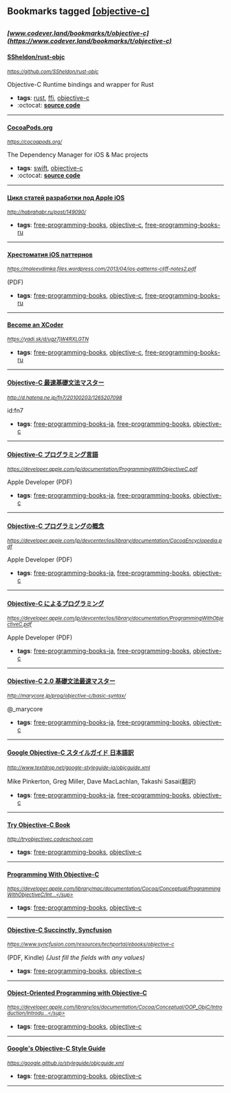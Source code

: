 ## Bookmarks tagged [[objective-c]](https://www.codever.land/search?q=[objective-c])

_<sup><sup>[www.codever.land/bookmarks/t/objective-c](https://www.codever.land/bookmarks/t/objective-c)</sup></sup>_
---
#### [SSheldon/rust-objc](https://github.com/SSheldon/rust-objc)
_<sup>https://github.com/SSheldon/rust-objc</sup>_

Objective-C Runtime bindings and wrapper for Rust
* **tags**: [rust](../tagged/rust.md), [ffi](../tagged/ffi.md), [objective-c](../tagged/objective-c.md)
* :octocat: **[source code](https://github.com/SSheldon/rust-objc)**
---
#### [CocoaPods.org](https://cocoapods.org/)
_<sup>https://cocoapods.org/</sup>_

The Dependency Manager for iOS & Mac projects
* **tags**: [swift](../tagged/swift.md), [objective-c](../tagged/objective-c.md)
* :octocat: **[source code](https://github.com/CocoaPods/CocoaPods)**
---
#### [Цикл статей разработки под Apple iOS](http://habrahabr.ru/post/149090/)
_<sup>http://habrahabr.ru/post/149090/</sup>_

* **tags**: [free-programming-books](../tagged/free-programming-books.md), [objective-c](../tagged/objective-c.md), [free-programming-books-ru](../tagged/free-programming-books-ru.md)
---
#### [Хрестоматия iOS паттернов](https://maleevdimka.files.wordpress.com/2013/04/ios-patterns-cliff-notes2.pdf)
_<sup>https://maleevdimka.files.wordpress.com/2013/04/ios-patterns-cliff-notes2.pdf</sup>_

(PDF)
* **tags**: [free-programming-books](../tagged/free-programming-books.md), [objective-c](../tagged/objective-c.md), [free-programming-books-ru](../tagged/free-programming-books-ru.md)
---
#### [Become an XCoder](https://yadi.sk/d/ugz7jW4RXLGTN)
_<sup>https://yadi.sk/d/ugz7jW4RXLGTN</sup>_

* **tags**: [free-programming-books](../tagged/free-programming-books.md), [objective-c](../tagged/objective-c.md), [free-programming-books-ru](../tagged/free-programming-books-ru.md)
---
#### [Objective-C 最速基礎文法マスター](http://d.hatena.ne.jp/fn7/20100203/1265207098)
_<sup>http://d.hatena.ne.jp/fn7/20100203/1265207098</sup>_

id:fn7
* **tags**: [free-programming-books-ja](../tagged/free-programming-books-ja.md), [free-programming-books](../tagged/free-programming-books.md), [objective-c](../tagged/objective-c.md)
---
#### [Objective-C プログラミング言語](https://developer.apple.com/jp/documentation/ProgrammingWithObjectiveC.pdf)
_<sup>https://developer.apple.com/jp/documentation/ProgrammingWithObjectiveC.pdf</sup>_

Apple Developer (PDF)
* **tags**: [free-programming-books-ja](../tagged/free-programming-books-ja.md), [free-programming-books](../tagged/free-programming-books.md), [objective-c](../tagged/objective-c.md)
---
#### [Objective-C プログラミングの概念](https://developer.apple.com/jp/devcenter/ios/library/documentation/CocoaEncyclopedia.pdf)
_<sup>https://developer.apple.com/jp/devcenter/ios/library/documentation/CocoaEncyclopedia.pdf</sup>_

Apple Developer (PDF)
* **tags**: [free-programming-books-ja](../tagged/free-programming-books-ja.md), [free-programming-books](../tagged/free-programming-books.md), [objective-c](../tagged/objective-c.md)
---
#### [Objective-C によるプログラミング](https://developer.apple.com/jp/devcenter/ios/library/documentation/ProgrammingWithObjectiveC.pdf)
_<sup>https://developer.apple.com/jp/devcenter/ios/library/documentation/ProgrammingWithObjectiveC.pdf</sup>_

Apple Developer (PDF)
* **tags**: [free-programming-books-ja](../tagged/free-programming-books-ja.md), [free-programming-books](../tagged/free-programming-books.md), [objective-c](../tagged/objective-c.md)
---
#### [Objective-C 2.0 基礎文法最速マスター](http://marycore.jp/prog/objective-c/basic-syntax/)
_<sup>http://marycore.jp/prog/objective-c/basic-syntax/</sup>_

@_marycore
* **tags**: [free-programming-books-ja](../tagged/free-programming-books-ja.md), [free-programming-books](../tagged/free-programming-books.md), [objective-c](../tagged/objective-c.md)
---
#### [Google Objective-C スタイルガイド 日本語訳](http://www.textdrop.net/google-styleguide-ja/objcguide.xml)
_<sup>http://www.textdrop.net/google-styleguide-ja/objcguide.xml</sup>_

Mike Pinkerton, Greg Miller, Dave MacLachlan, Takashi Sasai(翻訳)
* **tags**: [free-programming-books-ja](../tagged/free-programming-books-ja.md), [free-programming-books](../tagged/free-programming-books.md), [objective-c](../tagged/objective-c.md)
---
#### [Try Objective-C Book](http://tryobjectivec.codeschool.com)
_<sup>http://tryobjectivec.codeschool.com</sup>_

* **tags**: [free-programming-books](../tagged/free-programming-books.md), [objective-c](../tagged/objective-c.md)
---
#### [Programming With Objective-C](https://developer.apple.com/library/mac/documentation/Cocoa/Conceptual/ProgrammingWithObjectiveC/Introduction/Introduction.html)
_<sup>https://developer.apple.com/library/mac/documentation/Cocoa/Conceptual/ProgrammingWithObjectiveC/Int...</sup>_

* **tags**: [free-programming-books](../tagged/free-programming-books.md), [objective-c](../tagged/objective-c.md)
---
#### [Objective-C Succinctly, Syncfusion](https://www.syncfusion.com/resources/techportal/ebooks/objective-c)
_<sup>https://www.syncfusion.com/resources/techportal/ebooks/objective-c</sup>_

(PDF, Kindle) *(Just fill the fields with any values)*
* **tags**: [free-programming-books](../tagged/free-programming-books.md), [objective-c](../tagged/objective-c.md)
---
#### [Object-Oriented Programming with Objective-C](https://developer.apple.com/library/ios/documentation/Cocoa/Conceptual/OOP_ObjC/Introduction/Introduction.html#//apple_ref/doc/uid/TP40005149)
_<sup>https://developer.apple.com/library/ios/documentation/Cocoa/Conceptual/OOP_ObjC/Introduction/Introdu...</sup>_

* **tags**: [free-programming-books](../tagged/free-programming-books.md), [objective-c](../tagged/objective-c.md)
---
#### [Google's Objective-C Style Guide](https://google.github.io/styleguide/objcguide.xml)
_<sup>https://google.github.io/styleguide/objcguide.xml</sup>_

* **tags**: [free-programming-books](../tagged/free-programming-books.md), [objective-c](../tagged/objective-c.md)
---
